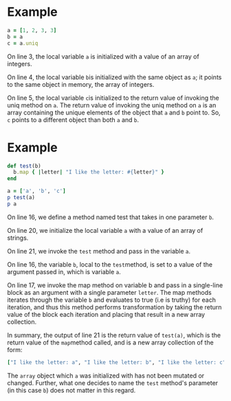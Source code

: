 # Example
```ruby
a = [1, 2, 3, 3]
b = a
c = a.uniq
```

On line 3, the local variable ```a``` is initialized with a value of an array of integers.

On line 4, the local variable ```b```is initialized with the same object as ```a```; it points to the same object in memory, the array of integers.

On line 5, the local variable ```c```is initialized to the return value of invoking the uniq method on ```a```. The return value of invoking the uniq method on ```a``` is an array containing the unique elements of the object that ```a``` and ```b``` point to. So, ```c``` points to a different object than both ```a``` and ```b```.

# Example
```ruby
def test(b)
  b.map { |letter| "I like the letter: #{letter}" }
end

a = ['a', 'b', 'c']
p test(a)
p a
```

On line 16, we define a method named test that takes in one parameter ```b```.

On line 20, we initialize the local variable ```a``` with a value of an array of strings.

On line 21, we invoke the ```test``` method and pass in the variable ```a```.

On line 16, the variable ```b```, local to the ```test```method, is set to a value of the argument passed in, which is variable ```a```.

On line 17, we invoke the map method on variable b and pass in a single-line block as an argument with a single parameter ```letter```. The map methods iterates through the variable ```b``` and evaluates to true (i.e is truthy) for each iteration, and thus this method performs transformation by taking the return value of the block each iteration and placing that result in a new array collection.

In summary, the output of line 21 is the return value of ```test(a)```, which is the return value of the ```map```method called, and is a new array collection of the form:

```ruby
["I like the letter: a", "I like the letter: b", "I like the letter: c"]
```

The `array` object which `a` was initialized with has not been mutated or changed. Further, what one decides to name the `test` method's parameter (in this case `b`) does not matter in this regard.
